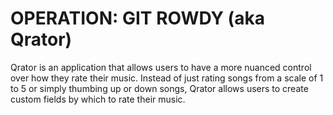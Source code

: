 # OPERATION: GIT ROWDY (aka Qrator)

Qrator is an application that allows users to have a more nuanced control over how they rate their music. Instead of just rating songs from a scale of 1 to 5 or simply thumbing up or down songs, Qrator allows users to create custom fields by which to rate their music.